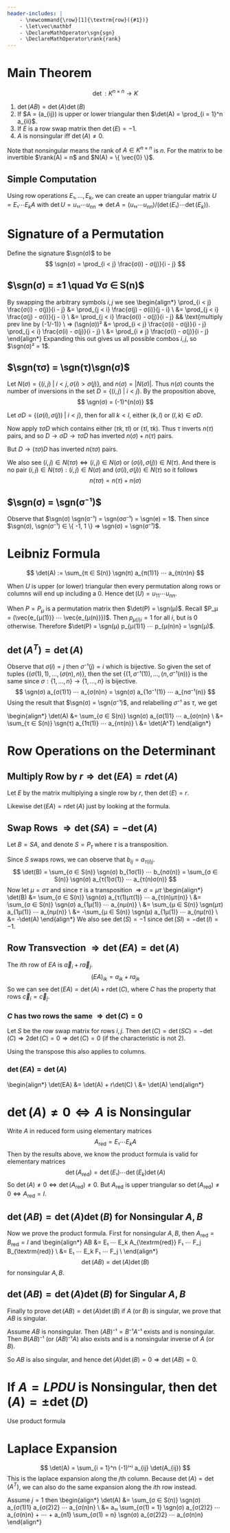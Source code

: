 ```yaml
---
header-includes: |
    - \newcommand{\row}[1]{\textrm{row}({#1})}
    - \let\vec\mathbf
    - \DeclareMathOperator\sgn{sgn}
    - \DeclareMathOperator\rank{rank}
---
```


# Main Theorem

$$ \det : K^{n×n} → K $$

1. $\det(AB) = \det(A)\det(B)$
2. If $A = (a_{ij}) is upper or lower triangular then $\det(A) = \prod_{i = 1}^n a_{ii}$.
3. If $E$ is a row swap matrix then $\det(E) = -1$.
4. $A$ is nonsingular iff $\det(A) ≠ 0$.

Note that nonsingular means the rank of $A ∈ K^{n×n}$ is $n$. For the matrix to be invertible $\rank(A) = n$ and $N(A) = \{ \vec{0} \}$.

## Simple Computation

Using row operations $E₁, …, E_k$, we can create an upper triangular matrix $U = E₁ ⋯ E_k A$ with $\det U = u₁₁ ⋯ u_{nn} ⇒ \det A = (u₁₁ ⋯ u_{nn}) / (\det(E₁) ⋯ \det(E_k))$.

# Signature of a Permutation

Define the signature $\sgn(σ)$ to be
$$ \sgn(σ) = \prod_{i < j} \frac{σ(i) - σ(j)}{i - j} $$

## $\sgn(σ) = ±1 \quad ∀σ ∈ S(n)$

By swapping the arbitrary symbols $i, j$ we see
\begin{align*}
\prod_{i < j} \frac{σ(i) - σ(j)}{i - j} &= \prod_{j < i} \frac{σ(j) - σ(i)}{j - i} \\
    &= \prod_{j < i} \frac{σ(j) - σ(i)}{j - i} \\
    &= \prod_{j < i} \frac{σ(i) - σ(j)}{i - j} && \text{multiply prev line by (-1/-1)} \\
⇒ (\sgn(σ))² &= \prod_{i < j} \frac{σ(i) - σ(j)}{i - j} \prod_{j < i} \frac{σ(i) - σ(j)}{i - j} \\
    &= \prod_{i ≠ j} \frac{σ(i) - σ(j)}{i - j}
\end{align*}
Expanding this out gives us all possible combos $i, j$, so $\sgn(σ)² = 1$.

## $\sgn(τσ) = \sgn(τ)\sgn(σ)$

Let $N(σ) = \{(i, j) \; | \; i < j, σ(i) > σ(j)\}$, and $n(σ) = |N(σ)|$. Thus $n(σ)$ counts the
number of inversions in the set $D = \{(i, j) \; | \; i < j \}$. By the proposition above,
$$ \sgn(σ) = (-1)^{n(σ)} $$

Let $σD = \{(σ(i), σ(j)) \; | \; i < j\}$, then for all $k < l$, either $(k, l)$ or $(l, k) ∈ σD$.

Now apply $τσD$ which contains either $(τk, τl)$ or $(τl, τk)$. Thus $τ$ inverts $n(τ)$ pairs,
and so $D → σD → τσD$ has inverted $n(σ) + n(τ)$ pairs.

But $D → (τσ)D$ has inverted $n(τσ)$ pairs.

We also see $(i, j) ∈ N(τσ) ⇔ (i, j) ∈ N(σ)$ or $(σ(i), σ(j)) ∈ N(τ)$.
And there is no pair $(i, j) ∈ N(τσ) : (i, j) ∈ N(σ)$ and $(σ(i), σ(j)) ∈ N(τ)$ so it follows
$$ n(τσ) = n(τ) + n(σ) $$

## $\sgn(σ) = \sgn(σ⁻¹)$

Observe that $\sgn(σ) \sgn(σ⁻¹) = \sgn(σσ⁻¹) = \sgn(e) = 1$. Then since $\sgn(σ), \sgn(σ⁻¹) ∈ \{ -1, 1 \} ⇒ \sgn(σ) = \sgn(σ⁻¹)$.

# Leibniz Formula

$$ \det(A) := \sum_{π ∈ S(n)} \sgn(π) a_{π(1)1} ⋯ a_{π(n)n} $$

When $U$ is upper (or lower) triangular then every permutation along rows or columns will end up including a 0. Hence $\det(U) = u_{11} ⋯ u_{nn}$.

When $P = P_μ$ is a permutation matrix then $\det(P) = \sgn(μ)$. Recall $P_μ = (\vec{e_{μ(1)}} ⋯ \vec{e_{μ(n)}})$. Then $p_{μ(i)i} = 1$ for all $i$, but is $0$ otherwise. Therefore $\det(P) = \sgn(μ) p_{μ(1)1} ⋯ p_{μ(n)n} = \sgn(μ)$.

## $\det(A^T) = \det(A)$

Observe that $σ(i) = j$ then $σ⁻¹(j) = i$ which is bijective. So given the set of tuples $\{ (σ(1), 1), …, (σ(n), n) \}$, then the set $\{ (1, σ⁻¹(1)), …, (n, σ⁻¹(n)) \}$ is the same since $σ : \{ 1, …, n \} → \{ 1, …, n \}$ is bijective.
$$ \sgn(σ) a_{σ(1)1} ⋯ a_{σ(n)n} = \sgn(σ) a_{1σ⁻¹(1)} ⋯ a_{nσ⁻¹(n)} $$
Using the result that $\sgn(σ) = \sgn(σ⁻¹)$, and relabelling $σ⁻¹$ as $τ$, we get

\begin{align*}
\det(A) &= \sum_{σ ∈ S(n)} \sgn(σ) a_{σ(1)1} ⋯ a_{σ(n)n} \\
        &= \sum_{τ ∈ S(n)} \sgn(τ) a_{1τ(1)} ⋯ a_{nτ(n)} \\
        &= \det(A^T)
\end{align*}

# Row Operations on the Determinant

## Multiply Row by $r ⇒ \det(EA) = r\det(A)$

Let $E$ by the matrix multiplying a single row by $r$, then $\det(E) = r$.

Likewise $\det(EA) = r\det(A)$ just by looking at the formula.

## Swap Rows $⇒ \det(SA) = -\det(A)$

Let $B = SA$, and denote $S = P_τ$ where $τ$ is a transposition.

Since $S$ swaps rows, we can observe that $b_{ij} = a_{τ(i)j}$.
$$ \det(B) = \sum_{σ ∈ S(n)} \sgn(σ) b_{1σ(1)} ⋯ b_{nσ(n)} = \sum_{σ ∈ S(n)} \sgn(σ) a_{τ(1)σ(1)} ⋯ a_{τ(n)σ(n)} $$
Now let $μ = στ$ and since $τ$ is a transposition $⇒ σ = μτ$
\begin{align*}
\det(B) &= \sum_{σ ∈ S(n)} \sgn(σ) a_{τ(1)μτ(1)} ⋯ a_{τ(n)μτ(n)} \\
        &= \sum_{σ ∈ S(n)} \sgn(σ) a_{1μ(1)} ⋯ a_{nμ(n)} \\
        &= \sum_{μ ∈ S(n)} \sgn(μτ) a_{1μ(1)} ⋯ a_{nμ(n)} \\
        &= -\sum_{μ ∈ S(n)} \sgn(μ) a_{1μ(1)} ⋯ a_{nμ(n)} \\
        &= -\det(A)
\end{align*}
We also see $\det(S) = -1$ since $\det(SI) = -\det(I) = -1$.

## Row Transvection $⇒ \det(EA) = \det(A)$

The $i$th row of $EA$ is $\vec{a}_i + r\vec{a}_j$.
$$ (EA)_{ik} = a_{ik} + ra_{jk} $$
So we can see $\det(EA) = \det(A) + r\det(C)$, where $C$ has the property that rows $\vec{c}_i = \vec{c}_j$.

### $C$ has two rows the same $⇒ \det(C) = 0$

Let $S$ be the row swap matrix for rows $i, j$. Then $\det(C) = \det(SC) = -\det(C) ⇒ 2\det(C) = 0 ⇒ \det(C) = 0$ (if the characteristic is not 2).

Using the transpose this also applies to columns.

### $\det(EA) = \det(A)$

\begin{align*}
\det(EA) &= \det(A) + r\det(C) \\
         &= \det(A)
\end{align*}

# $\det(A) ≠ 0 ⇔ A$ is Nonsingular

Write $A$ in reduced form using elementary matrices
$$ A_{\textrm{red}} = E₁ ⋯ E_k A $$
Then by the results above, we know the product formula is valid for elementary matrices
$$ \det(A_{\textrm{red}}) = \det(E₁) ⋯  \det(E_k) \det(A) $$
So $\det(A) ≠ 0 ⇔ \det(A_{\textrm{red}}) ≠ 0$. But $A_{\textrm{red}}$ is upper triangular so $\det(A_{\textrm{red}}) ≠ 0 ⇔ A_{\textrm{red}} = I$.

## $\det(AB) = \det(A) \det(B)$ for Nonsingular $A, B$

Now we prove the product formula. First for nonsingular $A, B$, then $A_{\textrm{red}} = B_{\textrm{red}} = I$ and
\begin{align*}
AB &= E₁ ⋯ E_k A_{\textrm{red}} F₁ ⋯ F_j B_{\textrm{red}} \\
   &= E₁ ⋯ E_k F₁ ⋯ F_j \\
\end{align*}
$$ \det(AB) = \det(A) \det(B) $$
for nonsingular $A, B$.

## $\det(AB) = \det(A) \det(B)$ for Singular $A, B$

Finally to prove $\det(AB) = \det(A)\det(B)$ if $A$ (or $B$) is singular, we prove that $AB$ is singular.

Assume $AB$ is nonsingular. Then $(AB)⁻¹ = B⁻¹A⁻¹$ exists and is nonsingular. Then $B(AB)⁻¹$ (or $(AB)⁻¹A$) also exists and is a nonsingular inverse of $A$ (or $B$).

So $AB$ is also singular, and hence $\det(A)\det(B) = 0 ⇒ \det(AB) = 0$.

# If $A = LPDU$ is Nonsingular, then $\det(A) = ±\det(D)$

Use product formula

# Laplace Expansion

$$ \det(A) = \sum_{i = 1}^n (-1)ⁱ⁺ʲ a_{ij} \det(A_{ij}) $$
This is the laplace expansion along the $j$th column. Because $\det(A) = \det(A^T)$, we can also do the same expansion along the $i$th row instead.

Assume $j = 1$ then
\begin{align*}
\det(A) &= \sum_{σ ∈ S(n)} \sgn(σ) a_{σ(1)1} a_{σ(2)2} ⋯  a_{σ(n)n} \\
        &= a₁₁ \sum_{σ(1) = 1} \sgn(σ) a_{σ(2)2} ⋯ a_{σ(n)n} + ⋯ 
            + a_{n1} \sum_{σ(1) = n} \sgn(σ) a_{σ(2)2} ⋯ a_{σ(n)n}
\end{align*}

